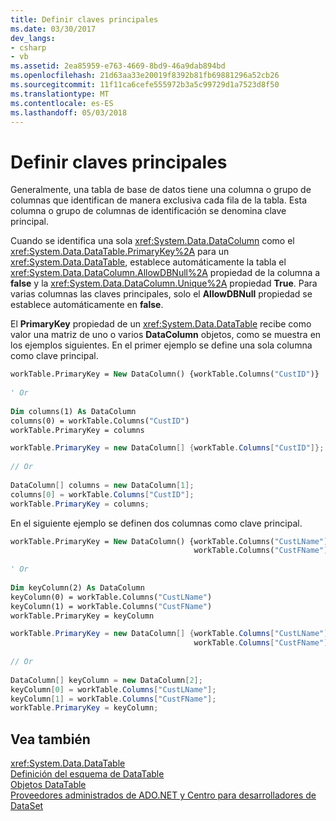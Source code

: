 ```yaml
---
title: Definir claves principales
ms.date: 03/30/2017
dev_langs:
- csharp
- vb
ms.assetid: 2ea85959-e763-4669-8bd9-46a9dab894bd
ms.openlocfilehash: 21d63aa33e20019f8392b81fb69881296a52cb26
ms.sourcegitcommit: 11f11ca6cefe555972b3a5c99729d1a7523d8f50
ms.translationtype: MT
ms.contentlocale: es-ES
ms.lasthandoff: 05/03/2018
---
```

# <a name="defining-primary-keys"></a>Definir claves principales
Generalmente, una tabla de base de datos tiene una columna o grupo de columnas que identifican de manera exclusiva cada fila de la tabla. Esta columna o grupo de columnas de identificación se denomina clave principal.  
  
 Cuando se identifica una sola <xref:System.Data.DataColumn> como el <xref:System.Data.DataTable.PrimaryKey%2A> para un <xref:System.Data.DataTable>, establece automáticamente la tabla el <xref:System.Data.DataColumn.AllowDBNull%2A> propiedad de la columna a **false** y la <xref:System.Data.DataColumn.Unique%2A> propiedad  **True**. Para varias columnas las claves principales, solo el **AllowDBNull** propiedad se establece automáticamente en **false**.  
  
 El **PrimaryKey** propiedad de un <xref:System.Data.DataTable> recibe como valor una matriz de uno o varios **DataColumn** objetos, como se muestra en los ejemplos siguientes. En el primer ejemplo se define una sola columna como clave principal.  
  
```vb  
workTable.PrimaryKey = New DataColumn() {workTable.Columns("CustID")}  
  
' Or  
  
Dim columns(1) As DataColumn  
columns(0) = workTable.Columns("CustID")  
workTable.PrimaryKey = columns  
```  
  
```csharp  
workTable.PrimaryKey = new DataColumn[] {workTable.Columns["CustID"]};  
  
// Or  
  
DataColumn[] columns = new DataColumn[1];  
columns[0] = workTable.Columns["CustID"];  
workTable.PrimaryKey = columns;  
```  
  
 En el siguiente ejemplo se definen dos columnas como clave principal.  
  
```vb  
workTable.PrimaryKey = New DataColumn() {workTable.Columns("CustLName"), _  
                                         workTable.Columns("CustFName")}  
  
' Or  
  
Dim keyColumn(2) As DataColumn  
keyColumn(0) = workTable.Columns("CustLName")  
keyColumn(1) = workTable.Columns("CustFName")  
workTable.PrimaryKey = keyColumn  
```  
  
```csharp  
workTable.PrimaryKey = new DataColumn[] {workTable.Columns["CustLName"],   
                                         workTable.Columns["CustFName"]};  
  
// Or  
  
DataColumn[] keyColumn = new DataColumn[2];  
keyColumn[0] = workTable.Columns["CustLName"];  
keyColumn[1] = workTable.Columns["CustFName"];  
workTable.PrimaryKey = keyColumn;  
```  
  
## <a name="see-also"></a>Vea también  
 <xref:System.Data.DataTable>  
 [Definición del esquema de DataTable](../../../../../docs/framework/data/adonet/dataset-datatable-dataview/datatable-schema-definition.md)  
 [Objetos DataTable](../../../../../docs/framework/data/adonet/dataset-datatable-dataview/datatables.md)  
 [Proveedores administrados de ADO.NET y Centro para desarrolladores de DataSet](http://go.microsoft.com/fwlink/?LinkId=217917)
